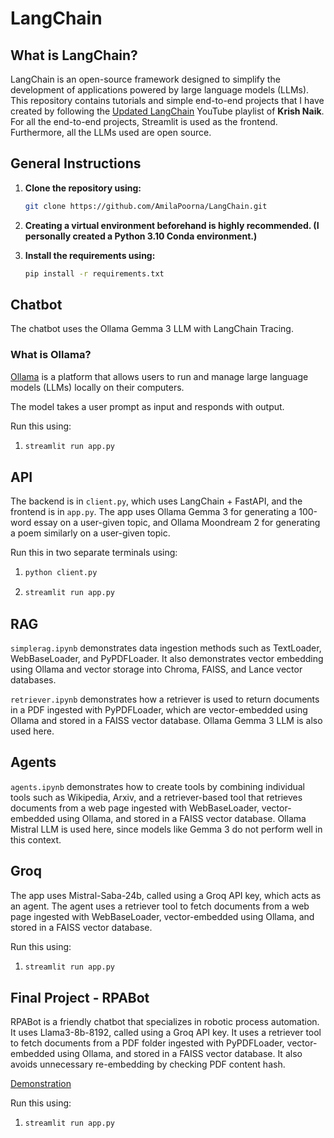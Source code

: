 # LangChain

## What is LangChain?

LangChain is an open-source framework designed to simplify the development of applications powered by large language models (LLMs).
This repository contains tutorials and simple end-to-end projects that I have created by following the [Updated LangChain](https://www.youtube.com/watch?v=KmQOlg5YfU0&list=PLZoTAELRMXVOQPRG7VAuHL--y97opD5GQ) YouTube playlist of **Krish Naik**.
For all the end-to-end projects, Streamlit is used as the frontend. Furthermore, all the LLMs used are open source.

## General Instructions

1. **Clone the repository using:**
   ```bash
   git clone https://github.com/AmilaPoorna/LangChain.git

2. **Creating a virtual environment beforehand is highly recommended. (I personally created a Python 3.10 Conda environment.)**

3. **Install the requirements using:**
   ```bash
   pip install -r requirements.txt

## Chatbot

The chatbot uses the Ollama Gemma 3 LLM with LangChain Tracing.

### What is Ollama?
[Ollama](https://github.com/ollama/ollama) is a platform that allows users to run and manage large language models (LLMs) locally on their computers.

The model takes a user prompt as input and responds with output.

Run this using:
1. ```bash
   streamlit run app.py

## API

The backend is in `client.py`, which uses LangChain + FastAPI, and the frontend is in `app.py`.
The app uses Ollama Gemma 3 for generating a 100-word essay on a user-given topic, and Ollama Moondream 2 for generating a poem similarly on a user-given topic.

Run this in two separate terminals using:
1. ```bash
   python client.py
2. ```bash
   streamlit run app.py

## RAG
`simplerag.ipynb` demonstrates data ingestion methods such as TextLoader, WebBaseLoader, and PyPDFLoader.
It also demonstrates vector embedding using Ollama and vector storage into Chroma, FAISS, and Lance vector databases.

`retriever.ipynb` demonstrates how a retriever is used to return documents in a PDF ingested with PyPDFLoader, which are vector-embedded using Ollama and stored in a FAISS vector database. Ollama Gemma 3 LLM is also used here.

## Agents
`agents.ipynb` demonstrates how to create tools by combining individual tools such as Wikipedia, Arxiv, and a retriever-based tool that retrieves documents from a web page ingested with WebBaseLoader, vector-embedded using Ollama, and stored in a FAISS vector database.
Ollama Mistral LLM is used here, since models like Gemma 3 do not perform well in this context.

## Groq
The app uses Mistral-Saba-24b, called using a Groq API key, which acts as an agent. The agent uses a retriever tool to fetch documents from a web page ingested with WebBaseLoader, vector-embedded using Ollama, and stored in a FAISS vector database.

Run this using:
1. ```bash
   streamlit run app.py

## Final Project - RPABot
RPABot is a friendly chatbot that specializes in robotic process automation. It uses Llama3-8b-8192, called using a Groq API key. It uses a retriever tool to fetch documents from a PDF folder ingested with PyPDFLoader, vector-embedded using Ollama, and stored in a FAISS vector database. It also avoids unnecessary re-embedding by checking PDF content hash.

[Demonstration](https://github.com/user-attachments/assets/fe09604a-f9fb-4bde-a7eb-c152338f2716)

Run this using:
1. ```bash
   streamlit run app.py
